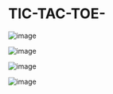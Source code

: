 # TIC-TAC-TOE-

![image](https://github.com/Muskan-Thakur/TIC-TAC-TOE-/assets/106293646/d6946e24-9b11-4353-9f37-1f4265dd4715)

![image](https://github.com/Muskan-Thakur/TIC-TAC-TOE-/assets/106293646/600071cd-ac1c-4441-8dfc-9ce748a472aa)

![image](https://github.com/Muskan-Thakur/TIC-TAC-TOE-/assets/106293646/93c654e4-6fe1-45e0-b77e-e7aab9667cb1)

![image](https://github.com/Muskan-Thakur/TIC-TAC-TOE-/assets/106293646/fd5472e1-ac7d-4c23-9f00-6c676e1cb6a6)



